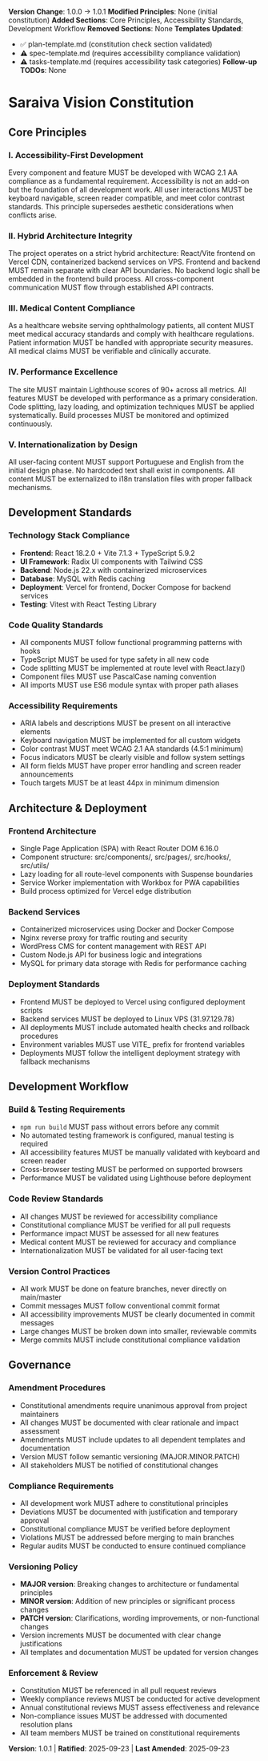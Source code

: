 <!-- Sync Impact Report -->
**Version Change**: 1.0.0 → 1.0.1
**Modified Principles**: None (initial constitution)
**Added Sections**: Core Principles, Accessibility Standards, Development Workflow
**Removed Sections**: None
**Templates Updated**:
- ✅ plan-template.md (constitution check section validated)
- ⚠ spec-template.md (requires accessibility compliance validation)
- ⚠ tasks-template.md (requires accessibility task categories)
**Follow-up TODOs**: None

# Saraiva Vision Constitution

## Core Principles

### I. Accessibility-First Development
Every component and feature MUST be developed with WCAG 2.1 AA compliance as a fundamental requirement. Accessibility is not an add-on but the foundation of all development work. All user interactions MUST be keyboard navigable, screen reader compatible, and meet color contrast standards. This principle supersedes aesthetic considerations when conflicts arise.

### II. Hybrid Architecture Integrity
The project operates on a strict hybrid architecture: React/Vite frontend on Vercel CDN, containerized backend services on VPS. Frontend and backend MUST remain separate with clear API boundaries. No backend logic shall be embedded in the frontend build process. All cross-component communication MUST flow through established API contracts.

### III. Medical Content Compliance
As a healthcare website serving ophthalmology patients, all content MUST meet medical accuracy standards and comply with healthcare regulations. Patient information MUST be handled with appropriate security measures. All medical claims MUST be verifiable and clinically accurate.

### IV. Performance Excellence
The site MUST maintain Lighthouse scores of 90+ across all metrics. All features MUST be developed with performance as a primary consideration. Code splitting, lazy loading, and optimization techniques MUST be applied systematically. Build processes MUST be monitored and optimized continuously.

### V. Internationalization by Design
All user-facing content MUST support Portuguese and English from the initial design phase. No hardcoded text shall exist in components. All content MUST be externalized to i18n translation files with proper fallback mechanisms.

## Development Standards

### Technology Stack Compliance
- **Frontend**: React 18.2.0 + Vite 7.1.3 + TypeScript 5.9.2
- **UI Framework**: Radix UI components with Tailwind CSS
- **Backend**: Node.js 22.x with containerized microservices
- **Database**: MySQL with Redis caching
- **Deployment**: Vercel for frontend, Docker Compose for backend services
- **Testing**: Vitest with React Testing Library

### Code Quality Standards
- All components MUST follow functional programming patterns with hooks
- TypeScript MUST be used for type safety in all new code
- Code splitting MUST be implemented at route level with React.lazy()
- Component files MUST use PascalCase naming convention
- All imports MUST use ES6 module syntax with proper path aliases

### Accessibility Requirements
- ARIA labels and descriptions MUST be present on all interactive elements
- Keyboard navigation MUST be implemented for all custom widgets
- Color contrast MUST meet WCAG 2.1 AA standards (4.5:1 minimum)
- Focus indicators MUST be clearly visible and follow system settings
- All form fields MUST have proper error handling and screen reader announcements
- Touch targets MUST be at least 44px in minimum dimension

## Architecture & Deployment

### Frontend Architecture
- Single Page Application (SPA) with React Router DOM 6.16.0
- Component structure: src/components/, src/pages/, src/hooks/, src/utils/
- Lazy loading for all route-level components with Suspense boundaries
- Service Worker implementation with Workbox for PWA capabilities
- Build process optimized for Vercel edge distribution

### Backend Services
- Containerized microservices using Docker and Docker Compose
- Nginx reverse proxy for traffic routing and security
- WordPress CMS for content management with REST API
- Custom Node.js API for business logic and integrations
- MySQL for primary data storage with Redis for performance caching

### Deployment Standards
- Frontend MUST be deployed to Vercel using configured deployment scripts
- Backend services MUST be deployed to Linux VPS (31.97.129.78)
- All deployments MUST include automated health checks and rollback procedures
- Environment variables MUST use VITE_ prefix for frontend variables
- Deployments MUST follow the intelligent deployment strategy with fallback mechanisms

## Development Workflow

### Build & Testing Requirements
- `npm run build` MUST pass without errors before any commit
- No automated testing framework is configured, manual testing is required
- All accessibility features MUST be manually validated with keyboard and screen reader
- Cross-browser testing MUST be performed on supported browsers
- Performance MUST be validated using Lighthouse before deployment

### Code Review Standards
- All changes MUST be reviewed for accessibility compliance
- Constitutional compliance MUST be verified for all pull requests
- Performance impact MUST be assessed for all new features
- Medical content MUST be reviewed for accuracy and compliance
- Internationalization MUST be validated for all user-facing text

### Version Control Practices
- All work MUST be done on feature branches, never directly on main/master
- Commit messages MUST follow conventional commit format
- All accessibility improvements MUST be clearly documented in commit messages
- Large changes MUST be broken down into smaller, reviewable commits
- Merge commits MUST include constitutional compliance validation

## Governance

### Amendment Procedures
- Constitutional amendments require unanimous approval from project maintainers
- All changes MUST be documented with clear rationale and impact assessment
- Amendments MUST include updates to all dependent templates and documentation
- Version MUST follow semantic versioning (MAJOR.MINOR.PATCH)
- All stakeholders MUST be notified of constitutional changes

### Compliance Requirements
- All development work MUST adhere to constitutional principles
- Deviations MUST be documented with justification and temporary approval
- Constitutional compliance MUST be verified before deployment
- Violations MUST be addressed before merging to main branches
- Regular audits MUST be conducted to ensure continued compliance

### Versioning Policy
- **MAJOR version**: Breaking changes to architecture or fundamental principles
- **MINOR version**: Addition of new principles or significant process changes
- **PATCH version**: Clarifications, wording improvements, or non-functional changes
- Version increments MUST be documented with clear change justifications
- All templates and documentation MUST be updated for version changes

### Enforcement & Review
- Constitution MUST be referenced in all pull request reviews
- Weekly compliance reviews MUST be conducted for active development
- Annual constitutional reviews MUST assess effectiveness and relevance
- Non-compliance issues MUST be addressed with documented resolution plans
- All team members MUST be trained on constitutional requirements

**Version**: 1.0.1 | **Ratified**: 2025-09-23 | **Last Amended**: 2025-09-23